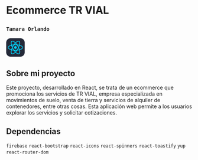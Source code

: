 # Ecommerce TR VIAL

### ` Tamara Orlando `

<img src="https://raw.githubusercontent.com/tandpfun/skill-icons/65dea6c4eaca7da319e552c09f4cf5a9a8dab2c8/icons/React-Dark.svg" width="50" />

## Sobre mi proyecto

Este proyecto, desarrollado en React, se trata de un ecommerce que promociona los servicios de TR VIAL, empresa especializada en movimientos de suelo, venta de tierra y servicios de alquiler de contenedores, entre otras cosas. Esta aplicación web permite a los usuarios explorar los servicios y solicitar cotizaciones.

## Dependencias

`firebase` `react-bootstrap` `react-icons` `react-spinners` `react-toastify` `yup` `react-router-dom`
